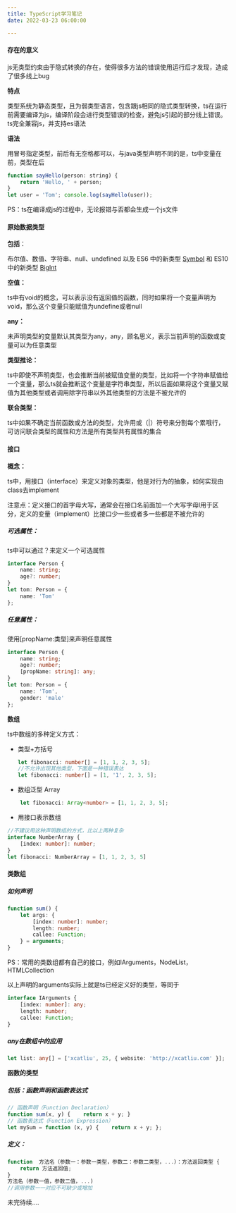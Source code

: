 ```yaml
---
title: TypeScript学习笔记
date: 2022-03-23 06:00:00 

---
```


#### **存在的意义**

js无类型约束由于隐式转换的存在，使得很多方法的错误使用运行后才发现，造成了很多线上bug

**特点**

类型系统为静态类型，且为弱类型语言，包含跟js相同的隐式类型转换，ts在运行前需要编译为js，编译阶段会进行类型错误的检查，避免js引起的部分线上错误。ts完全兼容js，并支持es语法

**语法**

用冒号指定类型，前后有无空格都可以，与java类型声明不同的是，ts中变量在前，类型在后

```javascript
function sayHello(person: string) {   
    return 'Hello, ' + person; 
} 
let user = 'Tom'; console.log(sayHello(user));
```

PS：ts在编译成js的过程中，无论报错与否都会生成一个js文件

<!--more-->

#### 原始数据类型

**包括**：

布尔值、数值、字符串、null、undefined 以及 ES6 中的新类型 [Symbol](http://es6.ruanyifeng.com/#docs/symbol) 和 ES10 中的新类型 [BigInt](https://developer.mozilla.org/zh-CN/docs/Web/JavaScript/Reference/Global_Objects/BigInt)

**空值：**

ts中有void的概念，可以表示没有返回值的函数，同时如果将一个变量声明为void，那么这个变量只能赋值为undefine或者null

**any：**

未声明类型的变量默认其类型为any，any，顾名思义，表示当前声明的函数或变量可以为任意类型

**类型推论：**

ts中即使不声明类型，也会推断当前被赋值变量的类型，比如将一个字符串赋值给一个变量，那么ts就会推断这个变量是字符串类型，所以后面如果将这个变量又赋值为其他类型或者调用除字符串以外其他类型的方法是不被允许的

**联合类型：**

ts中如果不确定当前函数或方法的类型，允许用或（|）符号来分割每个累哦行，可访问联合类型的属性和方法是所有类型共有属性的集合



#### **接口**

**概念：**

ts中，用接口（interface）来定义对象的类型，他是对行为的抽象，如何实现由class去implement

注意点：定义接口的首字母大写，通常会在接口名前面加一个大写字母I用于区分，定义的变量（implement）比接口少一些或者多一些都是不被允许的

##### 可选属性：

ts中可以通过？来定义一个可选属性

```typescript
interface Person {   
    name: string;
    age?: number; 
} 
let tom: Person = {   
    name: 'Tom' 
};
```

##### 任意属性：

使用[propName:类型]来声明任意属性

```typescript
interface Person {    
    name: string;   
    age?: number;    
    [propName: string]: any; 
} 
let tom: Person = {   
    name: 'Tom',   
    gender: 'male'
};
```

**数组**

ts中数组的多种定义方式：

- 类型+方括号

  ```typescript
  let fibonacci: number[] = [1, 1, 2, 3, 5]; 
  //不允许出现其他类型，下面是一种错误表达 
  let fibonacci: number[] = [1, '1', 2, 3, 5];
  ```

- 数组泛型 Array

```typescript
	let fibonacci: Array<number> = [1, 1, 2, 3, 5];
```

- 用接口表示数组

```typescript
//不建议用这种声明数组的方式，比以上两种复杂 
interface NumberArray {   
    [index: number]: number;
} 
let fibonacci: NumberArray = [1, 1, 2, 3, 5]
```



#### **类数组**

##### **如何声明**

```typescript
function sum() {  
    let args: {      
        [index: number]: number;        
        length: number;     
        callee: Function;   
    } = arguments; 
}
```

PS：常用的类数组都有自己的接口，例如IArguments，NodeList，HTMLCollection

以上声明的arguments实际上就是ts已经定义好的类型，等同于

```typescript
interface IArguments {   
    [index: number]: any;  
    length: number;  
    callee: Function;
}
```

##### any在数组中的应用

```typescript
let list: any[] = ['xcatliu', 25, { website: 'http://xcatliu.com' }];
```

**函数的类型**

##### 包括：函数声明和函数表达式

```typescript
// 函数声明（Function Declaration） 
function sum(x, y) {    return x + y; }
// 函数表达式（Function Expression） 
let mySum = function (x, y) {    return x + y; };
```

##### 定义：

```typescript
function  方法名（参数一：参数一类型，参数二：参数二类型，...）：方法返回类型 { 
    return 方法返回值; 
}
方法名（参数一值，参数二值，...) 
//调用参数一一对应不可缺少或增加
```

未完待续....